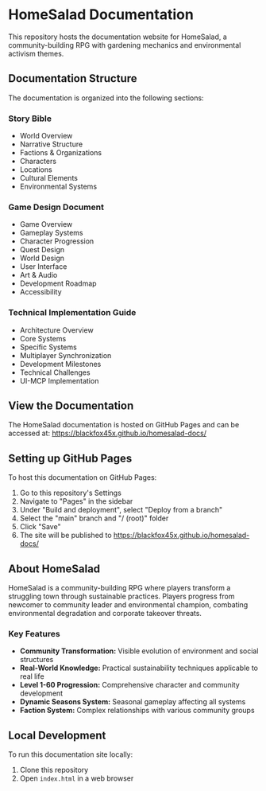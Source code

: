 # HomeSalad Documentation

This repository hosts the documentation website for HomeSalad, a community-building RPG with gardening mechanics and environmental activism themes.

## Documentation Structure

The documentation is organized into the following sections:

### Story Bible
- World Overview
- Narrative Structure
- Factions & Organizations
- Characters
- Locations
- Cultural Elements
- Environmental Systems

### Game Design Document
- Game Overview
- Gameplay Systems
- Character Progression
- Quest Design
- World Design
- User Interface
- Art & Audio
- Development Roadmap
- Accessibility

### Technical Implementation Guide
- Architecture Overview
- Core Systems
- Specific Systems
- Multiplayer Synchronization
- Development Milestones
- Technical Challenges
- UI-MCP Implementation

## View the Documentation

The HomeSalad documentation is hosted on GitHub Pages and can be accessed at:
https://blackfox45x.github.io/homesalad-docs/

## Setting up GitHub Pages

To host this documentation on GitHub Pages:

1. Go to this repository's Settings
2. Navigate to "Pages" in the sidebar
3. Under "Build and deployment", select "Deploy from a branch"
4. Select the "main" branch and "/ (root)" folder
5. Click "Save"
6. The site will be published to https://blackfox45x.github.io/homesalad-docs/

## About HomeSalad

HomeSalad is a community-building RPG where players transform a struggling town through sustainable practices. Players progress from newcomer to community leader and environmental champion, combating environmental degradation and corporate takeover threats.

### Key Features
- **Community Transformation:** Visible evolution of environment and social structures
- **Real-World Knowledge:** Practical sustainability techniques applicable to real life
- **Level 1-60 Progression:** Comprehensive character and community development
- **Dynamic Seasons System:** Seasonal gameplay affecting all systems
- **Faction System:** Complex relationships with various community groups

## Local Development

To run this documentation site locally:
1. Clone this repository
2. Open `index.html` in a web browser